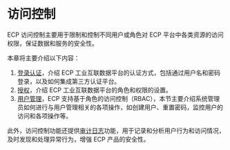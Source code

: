 # 访问控制

ECP 访问控制主要用于限制和控制不同用户或角色对 ECP 平台中各类资源的访问权限，保证数据和服务的安全性。

本章将主要介绍以下内容：

1. [登录认证](ecp_login)，介绍 ECP 工业互联数据平台的认证方式，包括通过用户名和密码登录，以及如何集成第三方认证平台。
3. [授权](authorize)，介绍 ECP 工业互联数据平台的角色和权限的设置。
3. [用户管理](../system_admin/user_management.md)，ECP 支持基于角色的访问控制（RBAC），本节主要介绍系统管理员如何进行与用户管理相关的各项操作，如创建用户、重置密码，监控用户的访问和各项操作等。

此外，访问控制功能还提供[审计日志](../system_admin/operation_audit.md)功能，用于记录和分析用户行为和访问情况，及时发现和处理异常行为，增强 ECP 产品的安全性。

